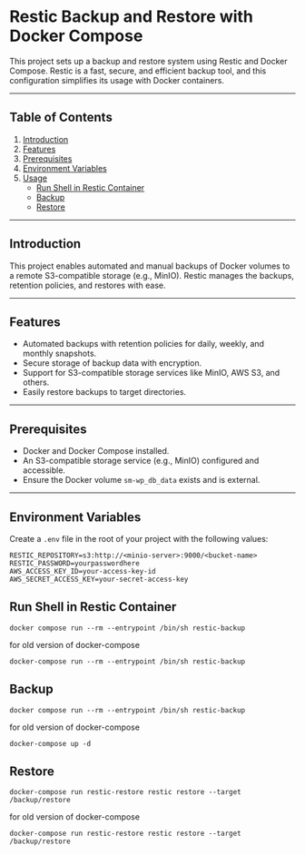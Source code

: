 # Restic Backup and Restore with Docker Compose

This project sets up a backup and restore system using Restic and Docker Compose. Restic is a fast, secure, and efficient backup tool, and this configuration simplifies its usage with Docker containers.

---

## Table of Contents

1. [Introduction](#introduction)
2. [Features](#features)
3. [Prerequisites](#prerequisites)
4. [Environment Variables](#environment-variables)
5. [Usage](#usage)
    - [Run Shell in Restic Container](#run-shell-in-restic-container)
    - [Backup](#backup)
    - [Restore](#restore)

---

## Introduction

This project enables automated and manual backups of Docker volumes to a remote S3-compatible storage (e.g., MinIO). Restic manages the backups, retention policies, and restores with ease.

---

## Features

- Automated backups with retention policies for daily, weekly, and monthly snapshots.
- Secure storage of backup data with encryption.
- Support for S3-compatible storage services like MinIO, AWS S3, and others.
- Easily restore backups to target directories.

---

## Prerequisites

- Docker and Docker Compose installed.
- An S3-compatible storage service (e.g., MinIO) configured and accessible.
- Ensure the Docker volume `sm-wp_db_data` exists and is external.

---

## Environment Variables

Create a `.env` file in the root of your project with the following values:

```env
RESTIC_REPOSITORY=s3:http://<minio-server>:9000/<bucket-name>
RESTIC_PASSWORD=yourpasswordhere
AWS_ACCESS_KEY_ID=your-access-key-id
AWS_SECRET_ACCESS_KEY=your-secret-access-key
```

## Run Shell in Restic Container
```script
docker compose run --rm --entrypoint /bin/sh restic-backup
```
for old version of docker-compose
```script
docker-compose run --rm --entrypoint /bin/sh restic-backup
```
## Backup
```script
docker compose run --rm --entrypoint /bin/sh restic-backup
```
for old version of docker-compose
```script
docker-compose up -d
```
## Restore
```script
docker-compose run restic-restore restic restore --target /backup/restore
```
for old version of docker-compose
```script
docker-compose run restic-restore restic restore --target /backup/restore
```

